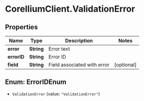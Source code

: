 # CorelliumClient.ValidationError

## Properties

Name | Type | Description | Notes
------------ | ------------- | ------------- | -------------
**error** | **String** | Error text | 
**errorID** | **String** | Error ID | 
**field** | **String** | Field associated with error | [optional] 



## Enum: ErrorIDEnum


* `ValidationError` (value: `"ValidationError"`)




